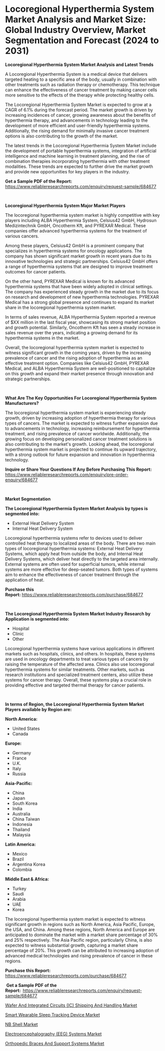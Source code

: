 <p><h1>Locoregional Hyperthermia System Market Analysis and Market Size: Global Industry Overview, Market Segmentation and Forecast (2024 to 2031)</h1></p><p><strong>Locoregional Hyperthermia System Market Analysis and Latest Trends</strong></p>
<p><p>A Locoregional Hyperthermia System is a medical device that delivers targeted heating to a specific area of the body, usually in combination with other treatments such as radiation therapy or chemotherapy. This technique can enhance the effectiveness of cancer treatment by making cancer cells more sensitive to the effects of the therapy while protecting healthy cells.</p><p>The Locoregional Hyperthermia System Market is expected to grow at a CAGR of 6.1% during the forecast period. The market growth is driven by increasing incidences of cancer, growing awareness about the benefits of hyperthermia therapy, and advancements in technology leading to the development of more efficient and user-friendly hyperthermia systems. Additionally, the rising demand for minimally invasive cancer treatment options is also contributing to the growth of the market.</p><p>The latest trends in the Locoregional Hyperthermia System Market include the development of portable hyperthermia systems, integration of artificial intelligence and machine learning in treatment planning, and the rise of combination therapies incorporating hyperthermia with other treatment modalities. These trends are expected to further drive the market growth and provide new opportunities for key players in the industry.</p></p>
<p><strong>Get a Sample PDF of the Report:&nbsp;</strong> <a href="https://www.reliableresearchreports.com/enquiry/request-sample/684677">https://www.reliableresearchreports.com/enquiry/request-sample/684677</a></p>
<p>&nbsp;</p>
<p><strong>Locoregional Hyperthermia System Major Market Players</strong></p>
<p><p>The locoregional hyperthermia system market is highly competitive with key players including ALBA Hyperthermia System, Celsius42 GmbH, Hydrosun Medizintechnik GmbH, Oncotherm Kft, and PYREXAR Medical. These companies offer advanced hyperthermia systems for the treatment of various cancers.</p><p>Among these players, Celsius42 GmbH is a prominent company that specializes in hyperthermia systems for oncology applications. The company has shown significant market growth in recent years due to its innovative technologies and strategic partnerships. Celsius42 GmbH offers a range of hyperthermia systems that are designed to improve treatment outcomes for cancer patients.</p><p>On the other hand, PYREXAR Medical is known for its advanced hyperthermia systems that have been widely adopted in clinical settings. The company has experienced steady growth in the market due to its focus on research and development of new hyperthermia technologies. PYREXAR Medical has a strong global presence and continues to expand its market share in the locoregional hyperthermia system market.</p><p>In terms of sales revenue, ALBA Hyperthermia System reported a revenue of $XX million in the last fiscal year, showcasing its strong market position and growth potential. Similarly, Oncotherm Kft has seen a steady increase in sales revenue over the years, indicating a growing demand for its hyperthermia systems in the market.</p><p>Overall, the locoregional hyperthermia system market is expected to witness significant growth in the coming years, driven by the increasing prevalence of cancer and the rising adoption of hyperthermia as an effective treatment option. Companies like Celsius42 GmbH, PYREXAR Medical, and ALBA Hyperthermia System are well-positioned to capitalize on this growth and expand their market presence through innovation and strategic partnerships.</p></p>
<p>&nbsp;</p>
<p><strong>What Are The Key Opportunities For Locoregional Hyperthermia System Manufacturers?</strong></p>
<p><p>The locoregional hyperthermia system market is experiencing steady growth, driven by increasing adoption of hyperthermia therapy for various types of cancers. The market is expected to witness further expansion due to advancements in technology, increasing reimbursement for hyperthermia treatment, and rising prevalence of cancer worldwide. Additionally, the growing focus on developing personalized cancer treatment solutions is also contributing to the market's growth. Looking ahead, the locoregional hyperthermia system market is projected to continue its upward trajectory, with a strong outlook for future expansion and innovation in hyperthermia technology.</p></p>
<p><strong>Inquire or Share Your Questions If Any Before Purchasing This Report:</strong> <a href="https://www.reliableresearchreports.com/enquiry/pre-order-enquiry/684677">https://www.reliableresearchreports.com/enquiry/pre-order-enquiry/684677</a></p>
<p>&nbsp;</p>
<p><strong>Market Segmentation</strong></p>
<p><strong>The Locoregional Hyperthermia System Market Analysis by types is segmented into:</strong></p>
<p><ul><li>External Heat Delivery System</li><li>Internal Heat Delivery System</li></ul></p>
<p><p>Locoregional hyperthermia systems refer to devices used to deliver controlled heat therapy to localized areas of the body. There are two main types of locoregional hyperthermia systems: External Heat Delivery Systems, which apply heat from outside the body, and Internal Heat Delivery Systems, which deliver heat directly to the targeted area internally. External systems are often used for superficial tumors, while internal systems are more effective for deep-seated tumors. Both types of systems aim to enhance the effectiveness of cancer treatment through the application of heat.</p></p>
<p><strong>Purchase this Report:&nbsp;</strong><a href="https://www.reliableresearchreports.com/purchase/684677">https://www.reliableresearchreports.com/purchase/684677</a></p>
<p>&nbsp;</p>
<p><strong>The Locoregional Hyperthermia System Market Industry Research by Application is segmented into:</strong></p>
<p><ul><li>Hospital</li><li>Clinic</li><li>Other</li></ul></p>
<p><p>Locoregional hyperthermia systems have various applications in different markets such as hospitals, clinics, and others. In hospitals, these systems are used in oncology departments to treat various types of cancers by raising the temperature of the affected area. Clinics also use locoregional hyperthermia systems for similar treatments. Other markets, such as research institutions and specialized treatment centers, also utilize these systems for cancer therapy. Overall, these systems play a crucial role in providing effective and targeted thermal therapy for cancer patients.</p></p>
<p>&nbsp;</p>
<p><strong>In terms of Region, the Locoregional Hyperthermia System Market Players available by Region are:</strong></p>
<p>
    <p> <strong> North America: </strong>
        <ul>
            <li>United States</li>
            <li>Canada</li>
        </ul>
        </p> 
    <p> <strong> Europe: </strong>
        <ul>
            <li>Germany</li>
            <li>France</li>
            <li>U.K.</li>
            <li>Italy</li>
            <li>Russia</li>
        </ul>
        </p> 
    <p> <strong> Asia-Pacific: </strong>
        <ul>
            <li>China</li>
            <li>Japan</li>
            <li>South Korea</li>
            <li>India</li>
            <li>Australia</li>
            <li>China Taiwan</li>
            <li>Indonesia</li>
            <li>Thailand</li>
            <li>Malaysia</li>
        </ul>
        </p> 
    <p> <strong> Latin America: </strong>
        <ul>
            <li>Mexico</li>
            <li>Brazil</li>
            <li>Argentina Korea</li>
            <li>Colombia</li>
        </ul>
        </p> 
    <p> <strong> Middle East & Africa: </strong>
        <ul>
            <li>Turkey</li>
            <li>Saudi</li>
            <li>Arabia</li>
            <li>UAE</li>
            <li>Korea</li>
        </ul>
    </p>
    </p>
<p><p>The locoregional hyperthermia system market is expected to witness significant growth in regions such as North America, Asia Pacific, Europe, the USA, and China. Among these regions, North America and Europe are anticipated to dominate the market with a market share percentage of 30% and 25% respectively. The Asia Pacific region, particularly China, is also expected to witness substantial growth, capturing a market share percentage of 20%. This growth can be attributed to increasing adoption of advanced medical technologies and rising prevalence of cancer in these regions.</p></p>
<p><strong>Purchase this Report: </strong><a href="https://www.reliableresearchreports.com/purchase/684677">https://www.reliableresearchreports.com/purchase/684677</a></p>
<p>&nbsp;<strong>Get a Sample PDF of the Report:&nbsp;&nbsp;</strong><a href="https://www.reliableresearchreports.com/enquiry/request-sample/684677">https://www.reliableresearchreports.com/enquiry/request-sample/684677</a></p>
<p><strong></strong></p>
<p><p><a href="https://iodized-pantydraco-05c.notion.site/Insights-into-Wafer-And-Integrated-Circuits-IC-Shipping-And-Handling-Market-Size-Analysing-Market-2ae87c71adfd4500ad716663ccde0517">Wafer And Integrated Circuits (IC) Shipping And Handling Market</a></p><p><a href="https://view.publitas.com/reportprime-1/smart-wearable-sleep-tracking-device-market-size-growth-outlook-from-2024-to-2031-projecting-at-markets-trends-analysis-by-application-regional-outlook-and-revenue/">Smart Wearable Sleep Tracking Device Market</a></p><p><a href="https://view.publitas.com/reportprime-1/nb-shell-market-size-and-growth-market-segmentation-regional-and-country-breakdowns-and-market-trends-for-period-from-2024-2031/">NB Shell Market</a></p><p><a href="https://three-jumbo-f6d.notion.site/Electroencephalography-EEG-Systems-Market-Size-and-Growth-Market-Segmentation-Regional-and-Count-7f0646ece4f947948081b11db1d6ee71">Electroencephalography (EEG) Systems Market</a></p><p><a href="https://noble-drawer-34c.notion.site/Orthopedic-Braces-And-Support-Systems-Market-Size-Market-Share-and-Global-Market-Analysis-Report-2-1551e5cc451244fd80e5cf67ef19de67">Orthopedic Braces And Support Systems Market</a></p></p>